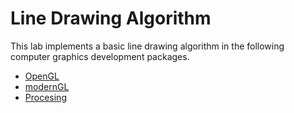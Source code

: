 # Line Drawing Algorithm

This lab implements a basic line drawing algorithm in the following computer graphics development packages.

- [OpenGL](./opengl/)
- [modernGL](./moderngl/)
- [Procesing](./processing/)